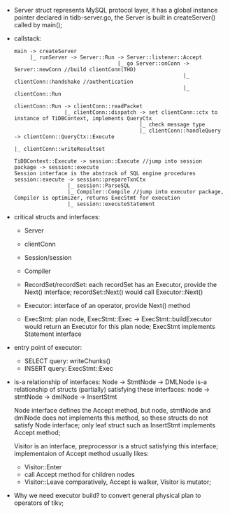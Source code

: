 * Server struct represents MySQL protocol layer, it has a global instance
  pointer declared in tidb-server.go, the Server is built in createServer()
  called by main();

* callstack:
  ```
  main -> createServer
       |_ runServer -> Server::Run -> Server::listener::Accept
                                   |_ go Server::onConn -> Server::newConn //build clientConn(THD)
                                                        |_ clientConn::handshake //authentication
                                                        |_ clientConn::Run

  clientConn::Run -> clientConn::readPacket
                  |_ clientConn::dispatch -> set clientConn::ctx to instance of TiDBContext, implements QueryCtx
                                          |_ check message type
                                          |_ clientConn::handleQuery -> clientConn::QueryCtx::Execute
                                                                     |_ clientConn::writeResultset

  TiDBContext::Execute -> session::Execute //jump into session package -> session::execute
  Session interface is the abstrack of SQL engine procedures
  session::execute -> session::prepareTxnCtx
                   |_ session::ParseSQL
                   |_ Compiler::Compile //jump into executor package, Compiler is optimizer, returns ExecStmt for execution
                   |_ session::executeStatement
  ```

* critical structs and interfaces:
  - Server
  - clientConn
  - Session/session
  - Compiler

  - RecordSet/recordSet: each recordSet has an Executor, provide the Next() interface; recordSet::Next() would call Executor::Next()
  - Executor: interface of an operator, provide Next() method
  - ExecStmt: plan node, ExecStmt::Exec -> ExecStmt::buildExecutor would return an Executor for this plan node; ExecStmt implements Statement interface

* entry point of executor:
  - SELECT query: writeChunks()
  - INSERT query: ExecStmt::Exec

* is-a relationship of interfaces:
  Node -> StmtNode -> DMLNode
  is-a relationship of structs (partially) satisfying these interfaces:
  node -> stmtNode -> dmlNode -> InsertStmt

  Node interface defines the Accept method, but node, stmtNode and dmlNode does not implements this method,
  so these structs do not satisfy Node interface; only leaf struct such as InsertStmt implements Accept method;

  Visitor is an interface, preprocessor is a struct satisfying this interface;
  implementaion of Accept method usually likes:
  - Visitor::Enter
  - call Accept method for children nodes
  - Visitor::Leave
  comparatively, Accept is walker, Visitor is mutator;

* Why we need executor build? to convert general physical plan to operators of tikv;
